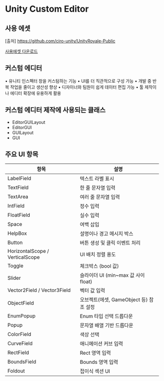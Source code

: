 # Unity Custom Editor

## 사용 에셋

[출처] https://github.com/ciro-unity/UnityRoyale-Public

[사용에셋 다운로드](assets/UnityRoyal.unitypackage)

## 커스텀 에디터

•	유니티 인스펙터 창을 커스텀하는 기능
•	UI를 더 직관적으로 구성 가능
•	개발 중 반복 작업을 줄이고 생산성 향상
•	디자이너와 팀원이 쉽게 데이터 편집 가능
•	툴 제작이나 에디터 확장에 유용하게 활용

## 커스텀 에디터 제작에 사용되는 클래스

- EditorGUILayout
- EditorGUI
- GUILayout
- GUI

## 주요 UI 항목

| 항목                            | 설명                                    |
| ------------------------------- | --------------------------------------- |
| LabelField                      | 텍스트 라벨 표시                        |
| TextField                       | 한 줄 문자열 입력                       |
| TextArea                        | 여러 줄 문자열 입력                     |
| IntField                        | 정수 입력                               |
| FloatField                      | 실수 입력                               |
| Space                           | 여백 삽입                               |
| HelpBox                         | 설명이나 경고 메시지 박스               |
| Button                          | 버튼 생성 및 클릭 이벤트 처리           |
| HorizontalScope / VerticalScope | UI 배치 정렬 용도                       |
| Toggle                          | 체크박스 (bool 값)                      |
| Slider                          | 슬라이더 UI (min~max 값 사이 float)     |
| Vector2Field / Vector3Field     | 벡터 값 입력                            |
| ObjectField                     | 오브젝트(에셋, GameObject 등) 참조 설정 |
| EnumPopup                       | Enum 타입 선택 드롭다운                 |
| Popup                           | 문자열 배열 기반 드롭다운               |
| ColorField                      | 색상 선택                               |
| CurveField                      | 애니메이션 커브 입력                    |
| RectField                       | Rect 영역 입력                          |
| BoundsField                     | Bounds 영역 입력                        |
| Foldout                         | 접이식 섹션 UI                          |